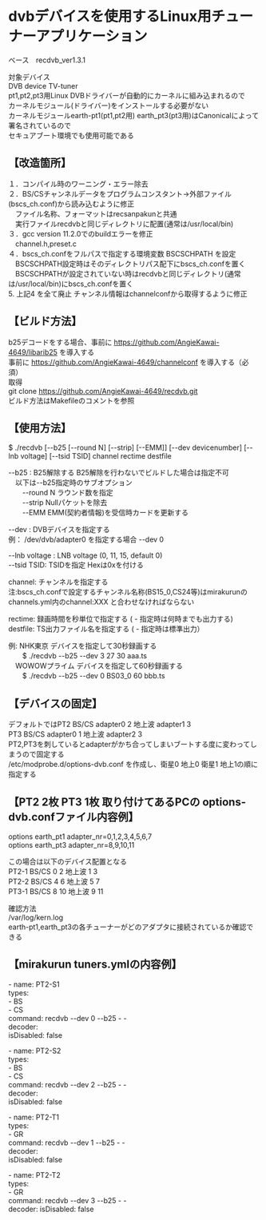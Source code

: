 # dvbデバイスを使用するLinux用チューナーアプリケーション  

ベース　recdvb_ver1.3.1  

対象デバイス  
DVB device TV-tuner  
pt1,pt2,pt3用Linux DVBドライバーが自動的にカーネルに組み込まれるので  
カーネルモジュール(ドライバー)をインストールする必要がない  
カーネルモジュールearth-pt1(pt1,pt2用) earth_pt3(pt3用)はCanonicalによって署名されているので  
セキュアブート環境でも使用可能である  

## 【改造箇所】
１．コンパイル時のワーニング・エラー除去  
２．BS/CSチャンネルデータをプログラムコンスタント→外部ファイル(bscs_ch.conf)から読み込むように修正  
　ファイル名称、フォーマットはrecsanpakunと共通  
　実行ファイルrecdvbと同じディレクトリに配置(通常は/usr/local/bin)  
３．gcc version 11.2.0でのbuildエラーを修正  
　channel.h,preset.c  
４．bscs_ch.confをフルパスで指定する環境変数 BSCSCHPATH を設定  
　BSCSCHPATH設定時はそのディレクトリパス配下にbscs_ch.confを置く  
　BSCSCHPATHが設定されていない時はrecdvbと同じディレクトリ(通常は/usr/local/bin)にbscs_ch.confを置く  
5. 上記4 を全て廃止
 チャンネル情報はchannelconfから取得するように修正  

## 【ビルド方法】  
b25デコードをする場合、事前に https://github.com/AngieKawai-4649/libarib25 を導入する  
事前に https://github.com/AngieKawai-4649/channelconf を導入する（必須）  
取得  
git clone https://github.com/AngieKawai-4649/recdvb.git  
ビルド方法はMakefileのコメントを参照  

## 【使用方法】  
$ ./recdvb [--b25 [--round N] [--strip] [--EMM]] [--dev devicenumber] [--lnb voltage] [--tsid TSID] channel rectime destfile  

--b25 : B25解除する  B25解除を行わないでビルドした場合は指定不可  
　以下は--b25指定時のサブオプション  
　　--round N ラウンド数を指定  
　　--strip   Nullパケットを除去  
　　--EMM     EMM(契約者情報)を受信時カードを更新する  

--dev : DVBデバイスを指定する  
例： /dev/dvb/adapter0 を指定する場合  --dev 0  

--lnb voltage : LNB voltage (0, 11, 15, default 0)  
--tsid TSID: TSIDを指定 Hexは0xを付ける  

channel: チャンネルを指定する  
注:bscs_ch.confで設定するチャンネル名称(BS15_0,CS24等)はmirakurunのchannels.yml内のchannel:XXX と合わせなければならない  

rectime: 録画時間を秒単位で指定する  ( - 指定時は何時までも出力する)  
destfile: TS出力ファイル名を指定する ( - 指定時は標準出力）  

例: NHK東京 デバイスを指定して30秒録画する  
　　$ ./recdvb --b25 --dev 3 27 30 aaa.ts  
　WOWOWプライム デバイスを指定して60秒録画する  
　　$ ./recdvb --b25 --dev 0 BS03_0 60 bbb.ts  

## 【デバイスの固定】  

デフォルトではPT2 BS/CS adapter0 2 地上波 adapter1 3  
PT3 BS/CS adapter0 1 地上波 adapter2 3  
PT2,PT3を刺しているとadapterがかち合ってしまいブートする度に変わってしまうので固定する  
/etc/modprobe.d/options-dvb.conf を作成し、衛星0 地上0 衛星1 地上1の順に指定する  

## 【PT2 2枚 PT3 1枚 取り付けてあるPCの options-dvb.confファイル内容例】  
options earth_pt1 adapter_nr=0,1,2,3,4,5,6,7  
options earth_pt3 adapter_nr=8,9,10,11  

この場合は以下のデバイス配置となる  
PT2-1 BS/CS 0 2  地上波 1 3  
PT2-2 BS/CS 4 6  地上波 5 7  
PT3-1 BS/CS 8 10 地上波 9 11  

確認方法  
/var/log/kern.log  
earth-pt1,earth_pt3の各チューナーがどのアダプタに接続されているか確認できる  

## 【mirakurun tuners.ymlの内容例】  

\- name: PT2-S1  
  types:  
    \- BS  
    \- CS  
  command: recdvb --dev 0 --b25 <channel> - -  
  decoder:  
  isDisabled: false  

\- name: PT2-S2  
  types:  
    \- BS  
    \- CS  
  command: recdvb --dev 2 --b25 <channel> - -  
  decoder:  
  isDisabled: false  

\- name: PT2-T1  
  types:  
    \- GR  
  command: recdvb --dev 1 --b25 <channel> - -  
  decoder:  
  isDisabled: false  

\- name: PT2-T2  
  types:  
    \- GR  
  command: recdvb --dev 3 --b25 <channel> - -  
  decoder:
  isDisabled: false



